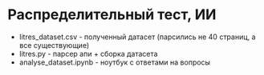 # Распределительный тест, ИИ

* litres_dataset.csv - полученный датасет (парсились не 40 страниц, а все существующие)
* litres.py - парсер апи + сборка датасета
* analyse_dataset.ipynb - ноутбук с ответами на вопросы
